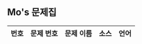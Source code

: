 ## Mo's 문제집

| 번호  | 문제 번호 |                         문제 이름                         |         소스         |     언어     |
| :---: | :-------: | :-------------------------------------------------------: | :------------------: | :----------: |